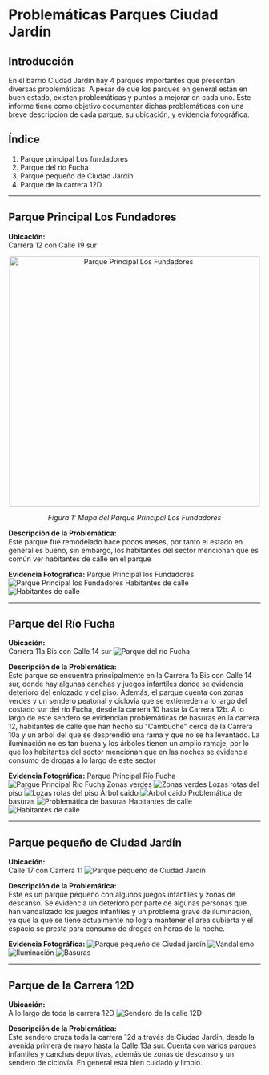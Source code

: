 # Problemáticas Parques Ciudad Jardín

## Introducción
En el barrio Ciudad Jardín hay 4 parques importantes que presentan diversas problemáticas. A pesar de que los parques en general están en buen estado, existen problemáticas y puntos a mejorar en cada uno. Este informe tiene como objetivo documentar dichas problemáticas con una breve descripción de cada parque, su ubicación, y evidencia fotográfica.

## Índice
1. Parque principal Los fundadores
2. Parque del río Fucha
3. Parque pequeño de Ciudad Jardín
4. Parque de la carrera 12D

---

## Parque Principal Los Fundadores

**Ubicación:**  
Carrera 12 con Calle 19 sur

<div style="text-align:center">
  <img src="maps/1.png" alt="Parque Principal Los Fundadores" width="500">
  <p><em>Figura 1: Mapa del Parque Principal Los Fundadores</em></p>
</div>

**Descripción de la Problemática:**  
Este parque fue remodelado hace pocos meses, por tanto el estado en general es bueno, sin embargo, los habitantes del sector mencionan que es común ver habitantes de calle en el parque

**Evidencia Fotográfica:**
Parque Principal los Fundadores
![Parque Principal los Fundadores](images/fundadores_1.jpg)
Habitantes de calle
![Habitantes de calle](images/fundadores_2.jpg)

---

## Parque del Río Fucha

**Ubicación:**  
Carrera 11a Bis con Calle 14 sur 
![Parque del río Fucha](maps/2.png)

**Descripción de la Problemática:**  
Este parque se encuentra principalmente en la Carrera 1a Bis con Calle 14 sur, donde hay algunas canchas y juegos infantiles donde se evidencia deterioro del enlozado y del piso. Además, el parque cuenta con zonas verdes y un sendero peatonal y ciclovía que se extieneden a lo largo del costado sur del río Fucha, desde la carrera 10 hasta la Carrera 12b. A lo largo de este sendero se evidencian problemáticas de basuras en la carrera 12, habitantes de calle que han hecho su "Cambuche" cerca de la Carrera 10a y un arbol del que se desprendió una rama y que no se ha levantado. La iluminación no es tan buena y los árboles tienen un amplio ramaje, por lo que los habitantes del sector mencionan que en las noches se evidencia consumo de drogas a lo largo de este sector

**Evidencia Fotográfica:**
Parque Principal Río Fucha
![Parque Principal Río Fucha](images/fucha_1.jpg)
Zonas verdes
![Zonas verdes](images/fucha_2.jpg)
Lozas rotas del piso
![Lozas rotas del piso](images/fucha_3.jpg)
Árbol caido
![Árbol caido](images/fucha_4.jpg)
Problemática de basuras
![Problemática de basuras](images/fucha_5.jpg)
Habitantes de calle
![Habitantes de calle](images/fucha_6.jpg)

---

## Parque pequeño de Ciudad Jardín

**Ubicación:**  
Calle 17 con Carrera 11
![Parque pequeño de Ciudad Jardín](maps/3.png)

**Descripción de la Problemática:**  
Este es un parque pequeño con algunos juegos infantiles y zonas de descanso. Se evidencia un deterioro por parte de algunas personas que han vandalizado los juegos infantiles y un problema grave de iluminación, ya que la que se tiene actualmente no logra mantener el area cubierta y el espacio se presta para consumo de drogas en horas de la noche. 

**Evidencia Fotográfica:**
![Parque pequeño de Ciudad jardín](images/pequeno_1.jpg)
![Vandalismo](images/pequeno_2.jpg)
![Iluminación](images/pequeno_3.jpg)
![Basuras](images/pequeno_4.jpg)

---

## Parque de la Carrera 12D

**Ubicación:**  
A lo largo de toda la carrera 12D
![Sendero de la calle 12D](maps/4.png)

**Descripción de la Problemática:**  
Este sendero cruza toda la carrera 12d a través de Ciudad Jardín, desde la avenida primera de mayo hasta la Calle 13a sur. Cuenta con varios parques infantiles y canchas deportivas, además de zonas de descanso y un sendero de ciclovía. En general está bien cuidado y limpio.
